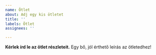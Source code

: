 ```yaml
---
name: Ötlet
about: Adj egy kis ötletet
title: ''
labels: Ötlet
assignees: ''

---
```


**Kérlek írd le az ötlet részleteit.**
Egy bő, jól érthető leírás az ötletedhez!
